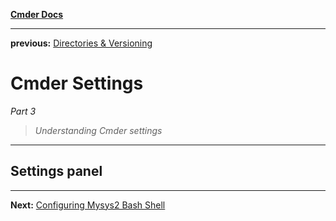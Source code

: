 **[Cmder Docs](README.md)**

---

**previous:** [Directories & Versioning](02-directories-versioning.md)

# Cmder Settings

*Part 3*

> *Understanding Cmder settings*

---

## Settings panel

---

**Next:** [Configuring Mysys2 Bash Shell](04-configuring-bash.md)